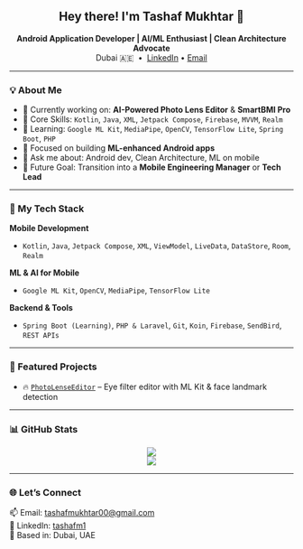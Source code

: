 <h2 align="center">Hey there! I'm Tashaf Mukhtar 👋</h2>

<p align="center">
  <b>Android Application Developer | AI/ML Enthusiast | Clean Architecture Advocate</b><br/>
  Dubai 🇦🇪 &nbsp;•&nbsp; <a href="https://www.linkedin.com/in/tashaf1">LinkedIn</a> • <a href="mailto:tashafmukhtar@gmail.com">Email</a>
</p>

---

### 💡 About Me

- 🔭 Currently working on: **AI-Powered Photo Lens Editor** & **SmartBMI Pro**
- 📱 Core Skills: `Kotlin`, `Java`, `XML`, `Jetpack Compose`, `Firebase`, `MVVM`, `Realm`
- 🧠 Learning: `Google ML Kit`, `MediaPipe`, `OpenCV`, `TensorFlow Lite`, `Spring Boot`, `PHP`
- 🌱 Focused on building **ML-enhanced Android apps**
- 💬 Ask me about: Android dev, Clean Architecture, ML on mobile
- 🎯 Future Goal: Transition into a **Mobile Engineering Manager** or **Tech Lead**

---

### 🚀 My Tech Stack

**Mobile Development**
- `Kotlin`, `Java`, `Jetpack Compose`, `XML`, `ViewModel`, `LiveData`, `DataStore`, `Room`, `Realm`

**ML & AI for Mobile**
- `Google ML Kit`, `OpenCV`, `MediaPipe`, `TensorFlow Lite`

**Backend & Tools**
- `Spring Boot (Learning)`, `PHP & Laravel`, `Git`, `Koin`, `Firebase`, `SendBird`, `REST APIs`

---

### 📌 Featured Projects

- 🔥 [`PhotoLenseEditor`](https://github.com/tashafmukhtar00/PhotoLenseEditor) – Eye filter editor with ML Kit & face landmark detection


---

### 📊 GitHub Stats

<p align="center">
  <img src="https://github-readme-stats.vercel.app/api?username=tashafmukhtar00&show_icons=true&theme=tokyonight" />
  <br/>
  <img src="https://github-readme-streak-stats.herokuapp.com/?user=tashafmukhtar00&theme=tokyonight" />
</p>

---

### 🌐 Let’s Connect

📫 Email: tashafmukhtar00@gmail.com  
🔗 LinkedIn: [tashafm1](https://www.linkedin.com/in/tashafm1)  
📍 Based in: Dubai, UAE  

